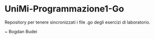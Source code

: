 # UniMi-Programmazione1-Go

Repository per tenere sincronizzati i file .go degli esercizi di laboratorio.

~ Bogdan Budei
